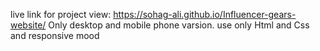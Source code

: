 live link for project view: https://sohag-ali.github.io/Influencer-gears-website/
Only desktop  and mobile phone varsion.
use only Html and Css and responsive mood
